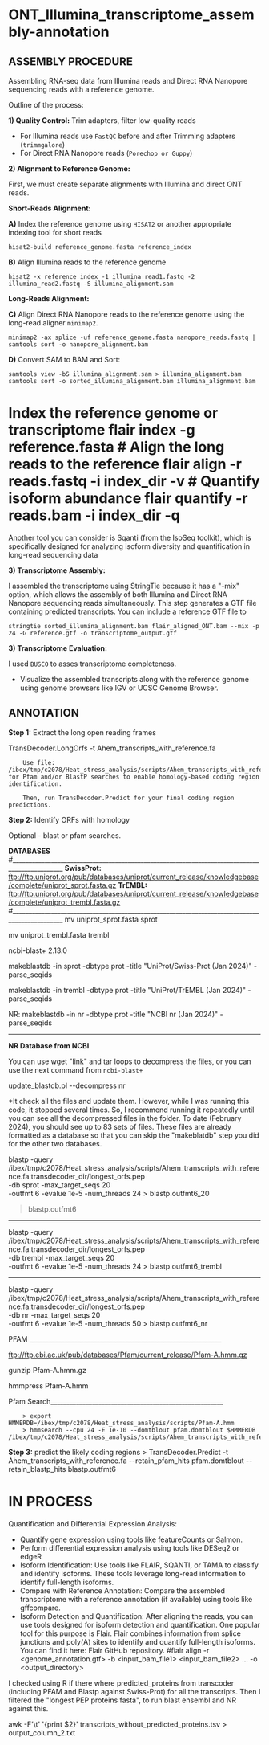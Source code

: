 # ONT_Illumina_transcriptome_assembly-annotation

## **ASSEMBLY PROCEDURE**

Assembling RNA-seq data from Illumina reads and Direct RNA Nanopore sequencing reads with a reference genome.

Outline of the process:

**1) Quality Control:** Trim adapters, filter low-quality reads

- For Illumina reads use ``FastQC`` before and after Trimming adapters (``trimmgalore``)
- For Direct RNA Nanopore reads (``Porechop or Guppy``) 
  
**2) Alignment to Reference Genome:**

First, we must create separate alignments with Illumina and direct ONT reads.

  **Short-Reads Alignment:**
  
  **A)** Index the reference genome using ``HISAT2`` or another appropriate indexing tool for short reads
  
    hisat2-build reference_genome.fasta reference_index

  **B)** Align Illumina reads to the reference genome
    
    hisat2 -x reference_index -1 illumina_read1.fastq -2 illumina_read2.fastq -S illumina_alignment.sam 
  
  **Long-Reads Alignment:**
  
  **C)** Align Direct RNA Nanopore reads to the reference genome using the long-read aligner ``minimap2``.
    
    minimap2 -ax splice -uf reference_genome.fasta nanopore_reads.fastq | samtools sort -o nanopore_alignment.bam   

  **D)** Convert SAM to BAM and Sort:
    
    samtools view -bS illumina_alignment.sam > illumina_alignment.bam samtools sort -o sorted_illumina_alignment.bam illumina_alignment.bam 

# Index the reference genome or transcriptome flair index -g reference.fasta # Align the long reads to the reference flair align -r reads.fastq -i index_dir -v # Quantify isoform abundance flair quantify -r reads.bam -i index_dir -q 
Another tool you can consider is Sqanti (from the IsoSeq toolkit), which is specifically designed for analyzing isoform diversity and quantification in long-read sequencing data

**3) Transcriptome Assembly:**

I assembled the transcriptome using StringTie because it has a "-mix" option, which allows the assembly of both Illumina and Direct RNA Nanopore sequencing reads simultaneously. This step generates a GTF file containing predicted transcripts. You can include a reference GTF file to 
    
    stringtie sorted_illumina_alignment.bam flair_aligned_ONT.bam --mix -p 24 -G reference.gtf -o transcriptome_output.gtf

**3) Transcriptome Evaluation:**

I used ``BUSCO`` to asses transcriptome completeness.

-	Visualize the assembled transcripts along with the reference genome using genome browsers like IGV or UCSC Genome Browser.
  
## **ANNOTATION**

**Step 1:** Extract the long open reading frames

TransDecoder.LongOrfs -t Ahem_transcripts_with_reference.fa

        Use file: /ibex/tmp/c2078/Heat_stress_analysis/scripts/Ahem_transcripts_with_reference.fa.transdecoder_dir/longest_orfs.pep  for Pfam and/or BlastP searches to enable homology-based coding region identification.

        Then, run TransDecoder.Predict for your final coding region predictions.

**Step 2:** Identify ORFs with homology 

Optional - blast or pfam searches.

**DATABASES**
#______________________________________________________________________________________________
**SwissProt:** ftp://ftp.uniprot.org/pub/databases/uniprot/current_release/knowledgebase/complete/uniprot_sprot.fasta.gz
**TrEMBL:** ftp://ftp.uniprot.org/pub/databases/uniprot/current_release/knowledgebase/complete/uniprot_trembl.fasta.gz
#______________________________________________________________________________________________
mv uniprot_sprot.fasta sprot

mv uniprot_trembl.fasta trembl

ncbi-blast+ 2.13.0

makeblastdb -in sprot -dbtype prot -title "UniProt/Swiss-Prot (Jan 2024)" -parse_seqids

makeblastdb -in trembl -dbtype prot -title "UniProt/TrEMBL (Jan 2024)" -parse_seqids

NR: 
makeblastdb -in nr -dbtype prot -title "NCBI nr (Jan 2024)" -parse_seqids

_________________________________________________________________

**NR Database from NCBI**

You can use wget "link" and tar loops to decompress the files, or you can use the next command from ``ncbi-blast+``

update_blastdb.pl --decompress nr

*It check all the files and update them. However, while I was running this code, it stopped several times. So, I recommend running it repeatedly until you can see all the decompressed files in the folder. To date (February 2024), you should see up to 83 sets of files. These files are already formatted as a database so that you can skip the "makeblatdb" step you did for the other two databases. 





blastp -query /ibex/tmp/c2078/Heat_stress_analysis/scripts/Ahem_transcripts_with_reference.fa.transdecoder_dir/longest_orfs.pep \
-db sprot -max_target_seqs 20 \
-outfmt 6 -evalue 1e-5 -num_threads 24 > blastp.outfmt6_20
> blastp.outfmt6

_________________________________________________________________

blastp -query /ibex/tmp/c2078/Heat_stress_analysis/scripts/Ahem_transcripts_with_reference.fa.transdecoder_dir/longest_orfs.pep \
-db trembl -max_target_seqs 20 \
-outfmt 6 -evalue 1e-5 -num_threads 24 > blastp.outfmt6_trembl

_________________________________________________________________



blastp -query /ibex/tmp/c2078/Heat_stress_analysis/scripts/Ahem_transcripts_with_reference.fa.transdecoder_dir/longest_orfs.pep \
-db nr -max_target_seqs 20 \
-outfmt 6 -evalue 1e-5 -num_threads 50 > blastp.outfmt6_nr


PFAM ____________________________________________________________

ftp://ftp.ebi.ac.uk/pub/databases/Pfam/current_release/Pfam-A.hmm.gz

gunzip Pfam-A.hmm.gz

hmmpress Pfam-A.hmm

Pfam Search______________________________________________________
		
		> export HMMERDB=/ibex/tmp/c2078/Heat_stress_analysis/scripts/Pfam-A.hmm
		> hmmsearch --cpu 24 -E 1e-10 --domtblout pfam.domtblout $HMMERDB /ibex/tmp/c2078/Heat_stress_analysis/scripts/Ahem_transcripts_with_reference.fa.transdecoder_dir/longest_orfs.pep

**Step 3:** predict the likely coding regions
		> TransDecoder.Predict -t Ahem_transcripts_with_reference.fa --retain_pfam_hits pfam.domtblout --retain_blastp_hits blastp.outfmt6


# IN PROCESS

Quantification and Differential Expression Analysis:
-	Quantify gene expression using tools like featureCounts or Salmon.
-	Perform differential expression analysis using tools like DESeq2 or edgeR
-	Isoform Identification:
Use tools like FLAIR, SQANTI, or TAMA to classify and identify isoforms. These tools leverage long-read information to identify full-length isoforms.
- Compare with Reference Annotation:
Compare the assembled transcriptome with a reference annotation (if available) using tools like gffcompare.
- Isoform Detection and Quantification:
After aligning the reads, you can use tools designed for isoform detection and quantification. One popular tool for this purpose is Flair. Flair combines information from splice junctions and poly(A) sites to identify and quantify full-length isoforms. You can find it here: Flair GitHub repository.
#flair align -r <genome_annotation.gtf> -b <input_bam_file1> <input_bam_file2> ... -o <output_directory>



I checked using R if there where predicted_proteins from transcoder (including PFAM and Blastp against Swiss-Prot) for all the transcripts. Then I filtered the "longest PEP proteins fasta", to run blast ensembl and NR against this.  

awk -F'\t' '{print $2}' transcripts_without_predicted_proteins.tsv > output_column_2.txt




